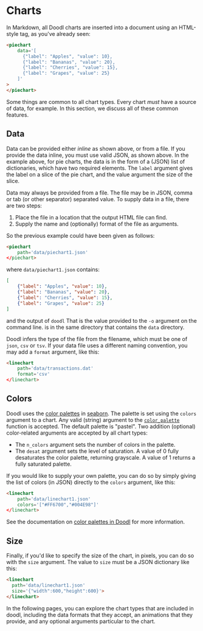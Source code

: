 # Charts

In Markdown, all Doodl charts are inserted into a document using an HTML-style
tag, as you've already seen:

```html
<piechart
    data='[
      {"label": "Apples", "value": 10},
      {"label": "Bananas", "value": 20},
      {"label": "Cherries", "value": 15},
      {"label": "Grapes", "value": 25}
    ]'
>
</piechart>
```

Some things are common to all chart types. Every chart *must* have a
source of data, for example. In this section, we discuss all of these
common features.

## Data

Data can be provided either *inline* as shown above, or from a file.
If you provide the data inline, you must use valid JSON, as shown
above. In the example above, for pie charts, the data is in the
form of a (JSON) list of dictionaries, which have two required
elements. The `label` argument gives the label on a slice of
the pie chart, and the value argument the size of the slice.

Data may always be provided from a file. The file may be in JSON,
comma or tab (or other separator) separated value. To supply data
in a file, there are two steps:

1. Place the file in a location that the output HTML file can find.
2. Supply the name and (optionally) format of the file as arguments.

So the previous example could have been given as follows:

```html
<piechart
    path='data/piechart1.json'
</piechart>
```

where `data/piechart1.json` contains:

```json
[
    {"label": "Apples", "value": 10},
    {"label": "Bananas", "value": 20},
    {"label": "Cherries", "value": 15},
    {"label": "Grapes", "value": 25}
]
```

and the output of `doodl`
<span class="marginnote">
That is the value provided to the `-o` argument on the command line.
</span>
is in the same directory that contains the `data` directory.

Doodl infers the type of the file from the filename, which
must be one of `json`, `csv` or `tsv`. If your data file
uses a different naming convention, you may add a `format`
argument, like this:

```html
<linechart
    path='data/transactions.dat'
    format='csv'
</linechart>
```

## Colors

Doodl uses the [color palettes](https://seaborn.pydata.org/tutorial/color_palettes.html)
in [seaborn](https://seaborn.pydata.org/index.html).
The palette is set using the `colors` argument to a chart.
Any valid (string) argument to the [`color_palette`](https://seaborn.pydata.org/generated/seaborn.color_palette.html)
function is accepted. The default palette is "pastel".
Two addition (optional) color-related arguments are accepted
by all chart types:

- The `n_colors` argument sets the number of colors in the palette.
- The `desat` argument sets the level of saturation. A value of 0
  fully desaturates the color palette, returning grayscale. A value
  of 1 returns a fully saturated palette.

If you would like to supply your own palette, you can do so by
simply giving the list of colors (in JSON) directly to the `colors`
argument, like this:

```html
<linechart
    path='data/linechart1.json'
    colors='["#FF6700","#004E98"]'
</linechart>
```

See the documentation on
[color palettes in Doodl](/color)
for more information.

## Size

Finally, if you'd like to specify the size of the chart, in
pixels, you can do so with the `size` argument. The value to
`size` must be a JSON dictionary like this:

```html
<linechart
  path='data/linechart1.json'
  size='{"width":600,"height":600}'>
</linechart>

```

In the following pages, you can explore the chart types that are
included in doodl, including the data formats that they accept,
an animations that they provide, and any optional arguments
particular to the chart.
